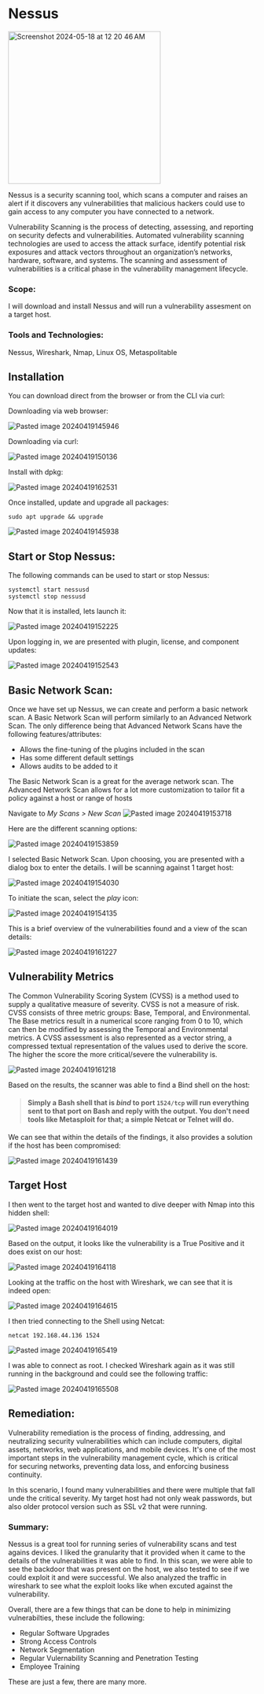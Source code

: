 # Nessus

<img width="310" alt="Screenshot 2024-05-18 at 12 20 46 AM" src="https://github.com/lm3nitro/Projects/assets/55665256/b03da507-1696-40ca-b410-d604e5783e8b">

Nessus is a security scanning tool, which scans a computer and raises an alert if it discovers any vulnerabilities that malicious hackers could use to gain access to any computer you have connected to a network.

Vulnerability Scanning is the process of detecting, assessing, and reporting on security defects and vulnerabilities. Automated vulnerability scanning technologies are used to access the attack surface, identify potential risk exposures and attack vectors throughout an organization’s networks, hardware, software, and systems. The scanning and assessment of vulnerabilities is a critical phase in the vulnerability management lifecycle.

### Scope:
I will download and install Nessus and will run a vulnerability assesment on a target host. 

### Tools and Technologies:
Nessus, Wireshark, Nmap, Linux OS, Metaspolitable

## Installation
You can download direct from the browser or from the CLI via curl:

Downloading via web browser:

![Pasted image 20240419145946](https://github.com/lm3nitro/Projects/assets/55665256/02825edc-c3eb-48f4-9e36-f1c8cf619df0)

Downloading via curl:

![Pasted image 20240419150136](https://github.com/lm3nitro/Projects/assets/55665256/951e644b-353c-417f-a6c9-977b7de20047)

Install with dpkg: 

![Pasted image 20240419162531](https://github.com/lm3nitro/Projects/assets/55665256/9a3687d6-de15-4b3a-a664-eb596c0633d1)

Once installed, update and upgrade all packages:

```
sudo apt upgrade && upgrade
```

![Pasted image 20240419145938](https://github.com/lm3nitro/Projects/assets/55665256/95030125-1496-4e79-9772-ecfffb2440e0)

## Start or Stop Nessus:

The following commands can be used to start or stop Nessus:

```
systemctl start nessusd
systemctl stop nessusd
```
Now that it is installed, lets launch it:

![Pasted image 20240419152225](https://github.com/lm3nitro/Projects/assets/55665256/84a9fa7c-46b0-49fc-a978-fecd8cda6237)

Upon logging in, we are presented with plugin, license, and component updates:

![Pasted image 20240419152543](https://github.com/lm3nitro/Projects/assets/55665256/892e425f-0aed-4b9e-bb59-9dc06988d2f1)

## Basic Network Scan:

Once we have set up Nessus, we can create and perform a basic network scan. A Basic Network Scan will perform similarly to an Advanced Network Scan. The only difference being that Advanced Network Scans have the following features/attributes:

- Allows the fine-tuning of the plugins included in the scan
- Has some different default settings
- Allows audits to be added to it

The Basic Network Scan is a great for the average network scan. The Advanced Network Scan allows for a lot more customization to tailor fit a policy against a host or range of hosts

Navigate to *My Scans > New Scan*
![Pasted image 20240419153718](https://github.com/lm3nitro/Projects/assets/55665256/ae4d56fd-054a-449b-938e-287dff851781)

Here are the different scanning options:

![Pasted image 20240419153859](https://github.com/lm3nitro/Projects/assets/55665256/d40c7a45-6ac2-461c-b319-97539a36e630)

I selected Basic Network Scan. Upon choosing, you are presented with a dialog box to enter the details. I will be scanning against 1 target host:

![Pasted image 20240419154030](https://github.com/lm3nitro/Projects/assets/55665256/82fdbc15-731a-4268-8f07-12c545c9c187)

To initiate the scan, select the *play* icon:

![Pasted image 20240419154135](https://github.com/lm3nitro/Projects/assets/55665256/040663ac-01df-45fc-b51f-b203c794b05c)

This is a brief overview of the vulnerabilities found and a view of the scan details:

![Pasted image 20240419161227](https://github.com/lm3nitro/Projects/assets/55665256/11362f7c-b661-40bb-9ede-b60e0c3639f8)

## Vulnerability Metrics

The Common Vulnerability Scoring System (CVSS) is a method used to supply a qualitative measure of severity. CVSS is not a measure of risk. CVSS consists of three metric groups: Base, Temporal, and Environmental. The Base metrics result in a numerical score ranging from 0 to 10, which can then be modified by assessing the Temporal and Environmental metrics. A CVSS assessment is also represented as a vector string, a compressed textual representation of the values used to derive the score. The higher the score the more critical/severe the vulnerability is.

![Pasted image 20240419161218](https://github.com/lm3nitro/Projects/assets/55665256/12d69150-da0d-4984-b2da-da1c7b37bcac)

Based on the results, the scanner was able to find a  Bind shell on the host: 

>#### Simply a Bash shell that is _bind_ to port `1524/tcp` will run everything sent to that port on Bash and reply with the output. You don't need tools like Metasploit for that; a simple Netcat or Telnet will do.

We can see that within the details of the findings, it also provides a solution if the host has been compromised:

![Pasted image 20240419161439](https://github.com/lm3nitro/Projects/assets/55665256/27af5c6e-7fc5-40f6-adc3-055b9a5dee09)

## Target Host

I then went to the target host and wanted to dive deeper with Nmap into this hidden shell:

![Pasted image 20240419164019](https://github.com/lm3nitro/Projects/assets/55665256/f702d761-c5e5-421b-bfc7-92bbd12bedf8)

Based on the output, it looks like the vulnerability is a True Positive and it does exist on our host:

![Pasted image 20240419164118](https://github.com/lm3nitro/Projects/assets/55665256/7e6d5170-68a7-457b-b557-ce3741203ea0)

Looking at the traffic on the host with Wireshark, we can see that it is indeed open:

![Pasted image 20240419164615](https://github.com/lm3nitro/Projects/assets/55665256/92ff8a12-53ae-453d-8474-f08f0c67027a)

I then tried connecting to the Shell using Netcat:

```
netcat 192.168.44.136 1524
```

![Pasted image 20240419165419](https://github.com/lm3nitro/Projects/assets/55665256/195433bf-a3b0-4fab-9103-be0ff94e2393)

I was able to connect as root. I checked Wireshark again as it was still running in the background and could see the following traffic:

![Pasted image 20240419165508](https://github.com/lm3nitro/Projects/assets/55665256/93ddee58-e221-4d99-b297-d12809f3b13d)

## Remediation: 

Vulnerability remediation is the process of finding, addressing, and neutralizing security vulnerabilities which can include computers, digital assets, networks, web applications, and mobile devices. It's one of the most important steps in the vulnerability management cycle, which is critical for securing networks, preventing data loss, and enforcing business continuity. 

In this scenario, I found many vulnerabilities and there were multiple that fall unde the critical severity. My target host had not only weak passwords, but also older protocol version such as SSL v2 that were running. 

### Summary: 

Nessus is a great tool for running series of vulnerability scans and test agains devices. I liked the granularity that it provided when it came to the details of the vulnerabilities it was able to find. In this scan, we were able to see the backdoor that was present on the host, we also tested to see if we could exploit it and were successful. We also analyzed the traffic in wireshark to see what the exploit looks like when excuted against the vulnerability. 

Overall, there are a few things that can be done to help in minimizing vulnerabilties, these include the following:
+ Regular Software Upgrades
+ Strong Access Controls
+ Network Segmentation
+ Regular Vulernability Scanning and Penetration Testing
+ Employee Training

These are just a few, there are many more. 


